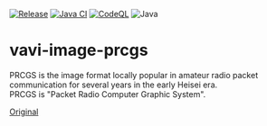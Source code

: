 [![Release](https://jitpack.io/v/umjammer/vavi-image-prcgs.svg)](https://jitpack.io/#umjammer/vavi-image-prcgs)
[![Java CI](https://github.com/umjammer/vavi-image-prcgs/actions/workflows/maven.yml/badge.svg)](https://github.com/umjammer/vavi-image-prcgs/actions/workflows/maven.yml)
[![CodeQL](https://github.com/umjammer/vavi-image-prcgs/actions/workflows/codeql.yml/badge.svg)](https://github.com/umjammer/vavi-image-prcgs/actions/workflows/codeql-analysis.yml)
![Java](https://img.shields.io/badge/Java-8-b07219)

# vavi-image-prcgs

PRCGS is the image format  locally popular in amateur radio packet communication
for several years in the early Heisei era.<br/>
PRCGS is "Packet Radio Computer Graphic System".

[Original](https://maaberu.web.fc2.com/prcgs.htm)